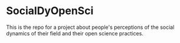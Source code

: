 # SocialDyOpenSci
This is the repo for a project about people's perceptions of the social dynamics of their field and their open science practices. 
